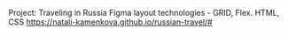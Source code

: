 Project: Traveling in Russia
Figma layout
technologies - GRID, Flex.
HTML, CSS
https://natali-kamenkova.github.io/russian-travel/#

